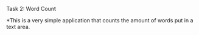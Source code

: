 
Task 2: Word Count

*This is a very simple application that counts the amount of words put in a text area.
